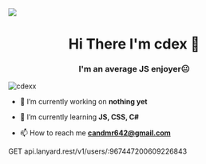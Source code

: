 <img src="https://placewaifu.com/image/1280/250?random=2">
<h1 align="center">Hi There I'm cdex 🤡</h1>
<h3 align="center">I'm an average JS enjoyer😐</h3>

<p align="left"> <img src="https://komarev.com/ghpvc/?username=cdexx&label=Profile%20views&color=ff0000&style=flat" alt="cdexx" /> </p>

- 🔭 I’m currently working on **nothing yet**

- 🌱 I’m currently learning **JS, CSS, C#**

- 📫 How to reach me ****candmr642@gmail.com****

GET api.lanyard.rest/v1/users/:967447200609226843


